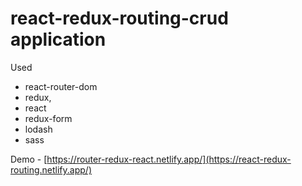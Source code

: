 # react-redux-routing-crud application

Used 
- react-router-dom
- redux,
- react
- redux-form
- lodash
- sass


Demo - [https://router-redux-react.netlify.app/](https://react-redux-routing.netlify.app/)

